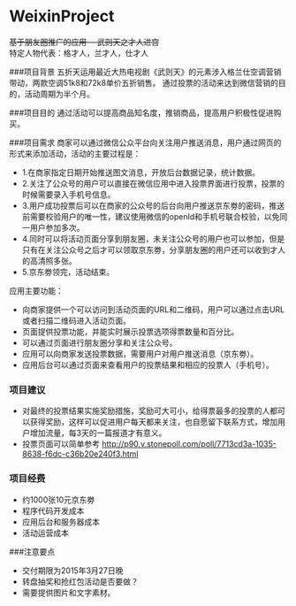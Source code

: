 # WeixinProject
~~基于朋友圈推广的应用---武则天之才人进宫~~    
特定人物代表：格才人，兰才人，仕才人 


###项目背景
五折天运用最近大热电视剧《武则天》的元素涉入格兰仕空调营销带动，两款空调51k8和72k8单价五折销售。
通过投票的活动来达到微信营销的目的，活动周期为半个月。


###项目目的
通过活动可以提高商品知名度，推销商品，提高用户积极性促进购买。


###项目需求
商家可以通过微信公众平台向关注用户推送消息，用户通过网页的形式来添加活动，活动的主要过程是：
* 1.在商家指定日期开始推送图文消息，开放后台数据记录，统计数据。
* 2.关注了公众号的用户可以直接在微信应用中进入投票界面进行投票，投票的时候需要录入手机号信息。
* 3.用户成功投票后可以在商家的公众号的后台向用户推送京东劵的密码，推送前需要校验用户的唯一性，建议使用微信的openId和手机号联合校验，以免同一用户参加多次。
* 4.同时可以将活动页面分享到朋友圈，未关注公众号的用户也可以参加，但是只有在关注公众号之后才可以领取京东劵，分享朋友圈的用户还可以收到才人的高清照多张。
* 5.京东劵领完，活动结束。

应用主要功能：
* 向商家提供一个可以访问到活动页面的URL和二维码，用户可以通过点击URL或者扫描二维码进入活动页面。
* 页面提供投票功能，并能实时展示投票选项得票数量和百分比。
* 可以通过页面进行朋友圈分享和关注公众号。
* 应用可以向商家发送投票数据，需要用户对用户推送消息（京东劵）。
* 应用后台可以通过页面来查看用户的投票结果和相应的投票人（手机号）。


### 项目建议
* 对最终的投票结果实施奖励措施，奖励可大可小，给得票最多的投票的人都可以获得奖励，这样可以促进用户每天都来关注，也自愿留下联系方式，增加用户增加流量，每3天的一篇报道才有意义。
* 投票页面可以简单参考  http://p90.v.stonepoll.com/poll/7713cd3a-1035-8638-f6dc-c36b20e240f3.html


### 项目经费
* 约1000张10元京东劵
* 程序代码开发成本
* 应用后台和服务器成本
* 活动运营成本

###注意要点
* 交付期限为2015年3月27日晚
* 转盘抽奖和抢红包活动是否要做？
* 需要提供图片和文字素材。
